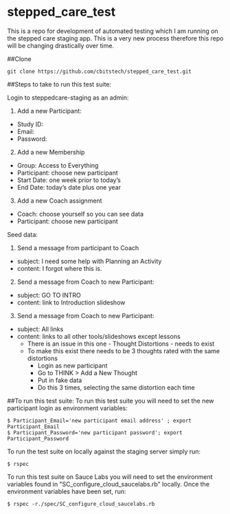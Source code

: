 stepped_care_test
=================
This is a repo for development of automated testing which I am running on the stepped care staging app. This is a 
very new process therefore this repo will be changing drastically over time.

##Clone

    git clone https://github.com/cbitstech/stepped_care_test.git

##Steps to take to run this test suite:

Login to steppedcare-staging as an admin:

1. Add a new Participant:
  - Study ID: 
  - Email: 
  - Password: 
2. Add a new Membership
  - Group: Access to Everything
  - Participant: choose new participant
  - Start Date: one week prior to today’s
  - End Date: today’s date plus one year
3. Add a new Coach assignment
  - Coach: choose yourself so you can see data
  - Participant: choose new participant

Seed data:

1. Send a message from participant to Coach
  - subject: I need some help with Planning an Activity
  - content: I forgot where this is.
2. Send a message from Coach to new Participant:
  - subject: GO TO INTRO
  - content: link to Introduction slideshow
3. Send a message from Coach to new Participant:
  - subject: All links
  - content: links to all other tools/slideshows except lessons
      - There is an issue in this one - Thought Distortions - needs to exist 
      - To make this exist there needs to be 3 thoughts rated with the same distortions
        - Login as new participant
        - Go to THINK > Add a New Thought
        - Put in fake data 
        - Do this 3 times, selecting the same distortion each time


##To run this test suite:
To run this test suite you will need to set the new participant login as environment variables:

    $ Participant_Email='new participant email address' ; export Participant_Email
    $ Participant_Password='new participant password'; export Participant_Password

To run the test suite on locally against the staging server simply run:

    $ rspec

To run this test suite on Sauce Labs you will need to set the environment variables found in
"SC_configure_cloud_saucelabs.rb" locally. Once the environment variables have been set, run:

    $ rspec -r./spec/SC_configure_cloud_saucelabs.rb
